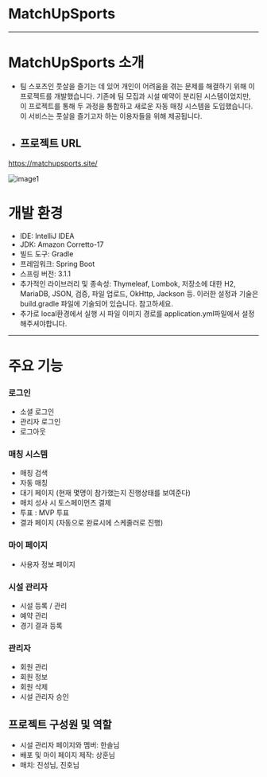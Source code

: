 # MatchUpSports

---------

# MatchUpSports 소개

- 팀 스포츠인 풋살을 즐기는 데 있어 개인이 어려움을 겪는 문제를 해결하기 위해 이 프로젝트를 개발했습니다. 기존에 팀 모집과 시설 예약이 분리된 시스템이었지만, 이 프로젝트를 통해 두 과정을 통합하고 새로운 자동 매칭 시스템을 도입했습니다. 이 서비스는 풋살을 즐기고자 하는 이용자들을 위해 제공됩니다.

- ## 프로젝트 URL
https://matchupsports.site/

![image1](https://github.com/MatchUpSports/MatchUpSports/assets/107348564/286f8add-20c4-44e6-ba22-d0fa73000c1d)


# 개발 환경
- IDE: IntelliJ IDEA
- JDK: Amazon Corretto-17
- 빌드 도구: Gradle
- 프레임워크: Spring Boot
- 스프링 버전: 3.1.1
- 추가적인 라이브러리 및 종속성: Thymeleaf, Lombok, 저장소에 대한 H2, MariaDB, JSON, 검증, 파일 업로드, OkHttp, Jackson 등.
  이러한 설정과 기술은 build.gradle 파일에 기술되어 있습니다. 참고하세요.
- 추가로 local환경에서 실행 시 파일 이미지 경로를 application.yml파일에서 설정해주셔야합니다.
---

# 주요 기능

### 로그인
- 소셜 로그인
- 관리자 로그인
- 로그아웃

### 매칭 시스템
- 매칭 검색
- 자동 매칭
- 대기 페이지 (현재 몇명이 참가했는지 진행상태를 보여준다)
- 매치 성사 시 토스페이먼츠 결제
- 투표 : MVP 투표
- 결과 페이지 (자동으로 완료시에 스케줄러로 진행)

### 마이 페이지
- 사용자 정보 페이지

### 시설 관리자
- 시설 등록 / 관리
- 예약 관리
- 경기 결과 등록

### 관리자
- 회원 관리
- 회원 정보
- 회원 삭제
- 시설 관리자 승인

## 프로젝트 구성원 및 역할
- 시설 관리자 페이지와 멤버: 한솔님
- 배포 및 마이 페이지 제작: 상훈님
- 매치: 진성님, 진호님
